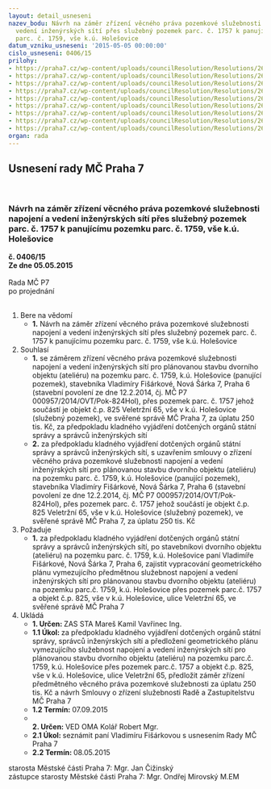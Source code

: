 ```yaml
---
layout: detail_usneseni
nazev_bodu: Návrh na záměr zřízení věcného práva pozemkové služebnosti napojení a
  vedení inženýrských sítí přes služebný pozemek parc. č. 1757 k panujícímu pozemku
  parc. č. 1759, vše k.ú. Holešovice
datum_vzniku_usneseni: '2015-05-05 00:00:00'
cislo_usneseni: 0406/15
prilohy:
- https://praha7.cz/wp-content/uploads/councilResolution/Resolutions/26443/26-15-priloha_01_fisarkovavb.doc
- https://praha7.cz/wp-content/uploads/councilResolution/Resolutions/26443/26-15-priloha_02_fisarkovavb.pdf
- https://praha7.cz/wp-content/uploads/councilResolution/Resolutions/26443/26-15-priloha_03_fisarkovavb.pdf
- https://praha7.cz/wp-content/uploads/councilResolution/Resolutions/26443/26-15-priloha_04_fisarkovavb.pdf
- https://praha7.cz/wp-content/uploads/councilResolution/Resolutions/26443/26-15-priloha_05_fisarkovavb.pdf
- https://praha7.cz/wp-content/uploads/councilResolution/Resolutions/26443/26-15-priloha_06_fisarkovavb.pdf
- https://praha7.cz/wp-content/uploads/councilResolution/Resolutions/26443/26-15-priloha_07_fisarkovavb.pdf
- https://praha7.cz/wp-content/uploads/councilResolution/Resolutions/26443/26-15-priloha_08_fisarkovavb.pdf
- https://praha7.cz/wp-content/uploads/councilResolution/Resolutions/26443/26-15-priloha_09_fisarkovavb.pdf
organ: rada
---
```

<div id="ucUsn_pList" class="usn">
	<span><h2>Usnesení rady MČ Praha 7 </h2>
<br></span><div class="standBody">
<span><h3>Návrh na záměr zřízení věcného práva pozemkové služebnosti napojení a vedení inženýrských sítí přes služebný pozemek parc. č. 1757 k panujícímu pozemku parc. č. 1759, vše k.ú. Holešovice</h3></span><div class="center">
		<strong>č. 0406/15</strong><br>
	</div>
<div class="center">
		<strong>Ze dne 05.05.2015</strong><br><br>
	</div>Rada MČ P7<br> po projednání<br><br><ol>
<li>Bere na vědomí<ul><li>
<strong>1.</strong> Návrh na záměr zřízení věcného práva pozemkové služebnosti napojení a vedení inženýrských sítí přes služebný pozemek parc. č. 1757 k panujícímu pozemku parc. č. 1759, vše k.ú. Holešovice</li></ul>
</li>
<li>Souhlasí<ul>
<li>
<strong>1.</strong> se záměrem zřízení věcného práva pozemkové služebnosti napojení a vedení inženýrských sítí pro plánovanou stavbu dvorního objektu (ateliéru) na pozemku parc. č. 1759, k.ú. Holešovice (panující pozemek), stavebníka Vladimíry Fišárkové, Nová Šárka 7, Praha 6 (stavební povolení ze dne 12.2.2014, čj. MČ P7 000957/2014/OVT/Pok-824Hol), přes pozemek parc. č. 1757 jehož součástí je objekt č.p. 825 Veletržní 65, vše v k.ú. Holešovice (služebný pozemek), ve svěřené správě MČ Praha 7, za úplatu 250 tis. Kč, za předpokladu kladného vyjádření dotčených orgánů státní správy a správců inženýrských sítí</li>
<li>
<strong>2.</strong> za předpokladu kladného vyjádření dotčených orgánů státní správy a správců inženýrských sítí, s uzavřením smlouvy o zřízení věcného práva pozemkové služebnosti napojení a vedení inženýrských sítí pro plánovanou stavbu dvorního objektu (ateliéru) na pozemku parc. č. 1759, k.ú. Holešovice (panující pozemek), stavebníka Vladimíry Fišárkové, Nová Šárka 7, Praha 6 (stavební povolení ze dne 12.2.2014, čj. MČ P7 000957/2014/OVT/Pok-824Hol), přes pozemek parc.  č. 1757 jehož součástí je objekt č.p. 825 Veletržní 65, vše v k.ú. Holešovice (služebný pozemek), ve svěřené správě MČ Praha 7, za úplatu 250 tis. Kč  </li>
</ul>
</li>
<li>Požaduje<ul><li>
<strong>1.</strong> za předpokladu kladného vyjádření dotčených orgánů státní správy a správců inženýrských sítí, po stavebníkovi dvorního objektu (ateliéru) na pozemku parc. č. 1759, k.ú. Holešovice paní Vladimíře Fišárkové, Nová Šárka 7, Praha 6, zajistit vypracování geometrického plánu vymezujícího předmětnou služebnost napojení a vedení inženýrských sítí pro plánovanou stavbu dvorního objektu (ateliéru) na pozemku parc.č. 1759, k.ú. Holešovice přes pozemek parc.č. 1757 a objekt č.p. 825, vše v k.ú. Holešovice, ulice Veletržní 65, ve svěřené správě MČ Praha 7</li></ul>
</li>
<li>Ukládá<ul>
<li>
<strong>1. Určen: </strong>ZAS STA Mareš Kamil Vavřinec Ing.</li>
<li>
<strong>1.1 Úkol: </strong>za předpokladu kladného vyjádření dotčených orgánů státní správy, správců inženýrských sítí a předložení geometrického plánu vymezujícího služebnost napojení a vedení inženýrských sítí pro plánovanou stavbu dvorního objektu (ateliéru) na pozemku parc.č. 1759, k.ú. Holešovice přes pozemek parc.č. 1757 a objekt č.p. 825, vše v k.ú. Holešovice, ulice Veletržní 65, předložit záměr zřízení předmětného věcného práva pozemkové služebnosti za úplatu 250 tis. Kč a návrh Smlouvy o zřízení služebnosti Radě a Zastupitelstvu MČ Praha 7</li>
<li>
<strong>1.2 Termín: </strong>07.09.2015</li>
<li>
<strong><br>2. Určen: </strong>VED OMA Kolář Robert Mgr.</li>
<li>
<strong>2.1 Úkol: </strong>seznámit paní Vladimíru Fišárkovou s usnesením Rady MČ Praha 7</li>
<li>
<strong>2.2 Termín: </strong>08.05.2015</li>
</ul>
</li>
</ol>starosta Městské části Praha 7: Mgr. Jan Čižinský<br>zástupce starosty Městské části Praha 7: Mgr. Ondřej Mirovský M.EM 
</div>
</div>